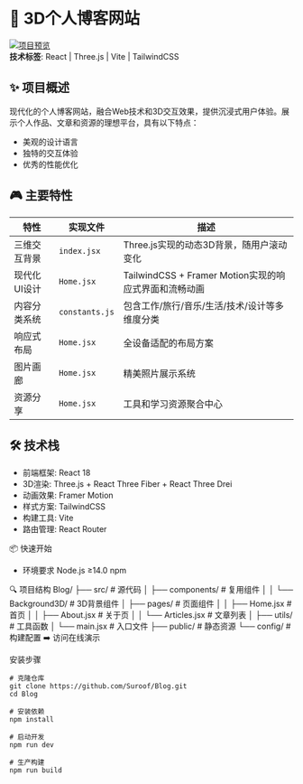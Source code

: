 # 🚀 3D个人博客网站

[![项目预览](https://github.com/user-attachments/assets/93dafe6f-cb7d-43ec-bb97-e2358e648c92)](https://sroof.netlify.app/)  
**技术标签**: React | Three.js | Vite | TailwindCSS  

## ✨ 项目概述
现代化的个人博客网站，融合Web技术和3D交互效果，提供沉浸式用户体验。展示个人作品、文章和资源的理想平台，具有以下特点：
- 美观的设计语言
- 独特的交互体验
- 优秀的性能优化

## 🎮 主要特性
| 特性                | 实现文件       | 描述                                                                 |
|---------------------|----------------|----------------------------------------------------------------------|
| 三维交互背景        | `index.jsx`    | Three.js实现的动态3D背景，随用户滚动变化                            |
| 现代化UI设计        | `Home.jsx`     | TailwindCSS + Framer Motion实现的响应式界面和流畅动画                |
| 内容分类系统        | `constants.js` | 包含工作/旅行/音乐/生活/技术/设计等多维度分类                        |
| 响应式布局          | `Home.jsx`     | 全设备适配的布局方案                                                 |
| 图片画廊            | `Home.jsx`     | 精美照片展示系统                                                     |
| 资源分享            | `Home.jsx`     | 工具和学习资源聚合中心                                               |

## 🛠️ 技术栈

- 前端框架: React 18
- 3D渲染: Three.js + React Three Fiber + React Three Drei
- 动画效果: Framer Motion 
- 样式方案: TailwindCSS
- 构建工具: Vite
- 路由管理: React Router

📦 快速开始
- 环境要求
 Node.js ≥14.0
 npm

🔍 项目结构
Blog/
├── src/                  # 源代码
│   ├── components/       # 复用组件
│   │   └── Background3D/ # 3D背景组件
│   ├── pages/            # 页面组件
│   │   ├── Home.jsx      # 首页
│   │   ├── About.jsx     # 关于页
│   │   └── Articles.jsx  # 文章列表
│   ├── utils/            # 工具函数
│   └── main.jsx          # 入口文件
├── public/               # 静态资源
└── config/               # 构建配置
➡️ 访问在线演示

安装步骤
```plaintext
# 克隆仓库
git clone https://github.com/Suroof/Blog.git
cd Blog

# 安装依赖
npm install

# 启动开发
npm run dev

# 生产构建
npm run build
